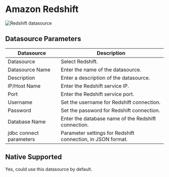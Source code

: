 # Amazon Redshift

![Redshift datasource](/img/new_ui/dev/datasource/redshift.png)

## Datasource Parameters

| **Datasource** | **Description** |
| --- | --- |
| Datasource | Select Redshift. |
| Datasource Name | Enter the name of the datasource. |
| Description | Enter a description of the datasource. |
| IP/Host Name | Enter the Redshift service IP. |
| Port | Enter the Redshift service port. |
| Username | Set the username for Redshift connection. |
| Password | Set the password for Redshift connection. |
| Database Name | Enter the database name of the Redshift connection. |
| jdbc connect parameters | Parameter settings for Redshift connection, in JSON format. |


## Native Supported

Yes, could use this datasource by default.
